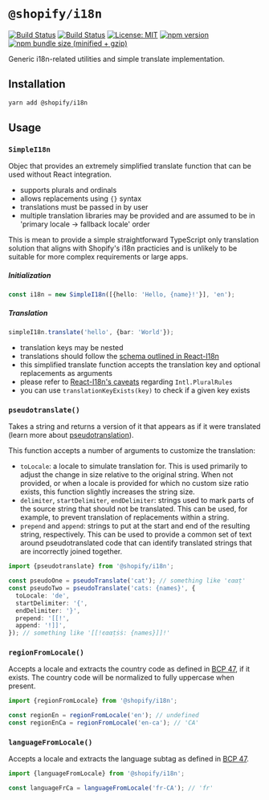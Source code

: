 # `@shopify/i18n`

[![Build Status](https://github.com/Shopify/quilt/workflows/Node-CI/badge.svg?branch=main)](https://github.com/Shopify/quilt/actions?query=workflow%3ANode-CI)
[![Build Status](https://github.com/Shopify/quilt/workflows/Ruby-CI/badge.svg?branch=main)](https://github.com/Shopify/quilt/actions?query=workflow%3ARuby-CI)
[![License: MIT](https://img.shields.io/badge/License-MIT-green.svg)](LICENSE.md) [![npm version](https://badge.fury.io/js/%40shopify%2Fi18n.svg)](https://badge.fury.io/js/%40shopify%2Fi18n.svg) [![npm bundle size (minified + gzip)](https://img.shields.io/bundlephobia/minzip/@shopify/i18n.svg)](https://img.shields.io/bundlephobia/minzip/@shopify/i18n.svg)

Generic i18n-related utilities and simple translate implementation.

## Installation

```bash
yarn add @shopify/i18n
```

## Usage

### `SimpleI18n`

Objec that provides an extremely simplified translate function that can be used without React integration.

- supports plurals and ordinals
- allows replacements using `{}` syntax
- translations must be passed in by user
- multiple translation libraries may be provided and are assumed to be in 'primary locale -> fallback locale' order

This is mean to provide a simple straightforward TypeScript only translation solution that aligns with Shopify's i18n practicies and is unlikely to be suitable for more complex requirements or large apps.

##### Initialization

```ts
const i18n = new SimpleI18n([{hello: 'Hello, {name}!'}], 'en');
```

##### Translation

```ts
simpleI18n.translate('hello', {bar: 'World'});
```

- translation keys may be nested
- translations should follow the [schema outlined in React-I18n](https://github.com/Shopify/quilt/blob/main/packages/react-i18n/docs/react_i18n_schema.md)
- this simplified translate function accepts the translation key and optional replacements as arguments
- please refer to [React-I18n's caveats](https://github.com/Shopify/quilt/tree/main/packages/react-i18n#intlpluralrules) regarding `Intl.PluralRules`
- you can use `translationKeyExists(key)` to check if a given key exists

### `pseudotranslate()`

Takes a string and returns a version of it that appears as if it were translated (learn more about [pseudotranslation](https://help.smartling.com/hc/en-us/articles/360000307573-Testing-with-Pseudo-Translation)).

This function accepts a number of arguments to customize the translation:

- `toLocale`: a locale to simulate translation for. This is used primarily to adjust the change in size relative to the original string. When not provided, or when a locale is provided for which no custom size ratio exists, this function slightly increases the string size.
- `delimiter`, `startDelimiter`, `endDelimiter`: strings used to mark parts of the source string that should not be translated. This can be used, for example, to prevent translation of replacements within a string.
- `prepend` and `append`: strings to put at the start and end of the resulting string, respectively. This can be used to provide a common set of text around pseudotranslated code that can identify translated strings that are incorrectly joined together.

```ts
import {pseudotranslate} from '@shopify/i18n';

const pseudoOne = pseudoTranslate('cat'); // something like 'ͼααṭ'
const pseudoTwo = pseudoTranslate('cats: {names}', {
  toLocale: 'de',
  startDelimiter: '{',
  endDelimiter: '}',
  prepend: '[[!',
  append: '!]]',
}); // something like '[[!ͼααṭṡṡ: {names}]]!'
```

### `regionFromLocale()`

Accepts a locale and extracts the country code as defined in [BCP 47](https://tools.ietf.org/html/rfc5646#section-2.2.4), if it exists. The country code will be normalized to fully uppercase when present.

```ts
import {regionFromLocale} from '@shopify/i18n';

const regionEn = regionFromLocale('en'); // undefined
const regionEnCa = regionFromLocale('en-ca'); // 'CA'
```

### `languageFromLocale()`

Accepts a locale and extracts the language subtag as defined in [BCP 47](https://tools.ietf.org/html/rfc5646#section-2.2.1).

```ts
import {languageFromLocale} from '@shopify/i18n';

const languageFrCa = languageFromLocale('fr-CA'); // 'fr'
```
